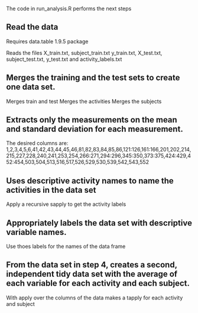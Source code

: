 The code in run_analysis.R performs the next steps
## Read the data
Requires data.table 1.9.5 package 

Reads the files X_train.txt, subject_train.txt y_train.txt, X_test.txt, subject_test.txt, y_test.txt and activity_labels.txt

## Merges the training and the test sets to create one data set.
Merges train and test
Merges the activities
Merges the subjects

## Extracts only the measurements on the mean and standard deviation for each measurement. 
The desired columns are: 1,2,3,4,5,6,41,42,43,44,45,46,81,82,83,84,85,86,121:126,161:166,201,202,214,215,227,228,240,241,253,254,266:271,294:296,345:350,373:375,424:429,452:454,503,504,513,516,517,526,529,530,539,542,543,552

## Uses descriptive activity names to name the activities in the data set
Apply a recursive sapply to get the activity labels

## Appropriately labels the data set with descriptive variable names.
Use thoes labels for the names of the data frame


## From the data set in step 4, creates a second, independent tidy data set with the average of each variable for each activity and each subject.
With apply over the columns of the data makes a tapply for each activity and subject

